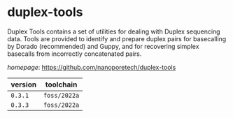 # duplex-tools

Duplex Tools contains a set of utilities for dealing with Duplex sequencing data. Tools are provided  to identify and prepare duplex pairs for basecalling by Dorado (recommended) and Guppy, and for  recovering simplex basecalls from incorrectly concatenated pairs.

*homepage*: <https://github.com/nanoporetech/duplex-tools>

version | toolchain
--------|----------
``0.3.1`` | ``foss/2022a``
``0.3.3`` | ``foss/2022a``
